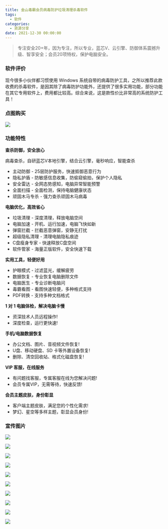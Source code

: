 ```yaml
---
title: 金山毒霸会员病毒防护垃圾清理杀毒软件
tags:
  - 软件
categories:
  - 资源分享
date: 2021-12-30 00:00:00
---
```


> 专注安全20+年，因为专注，所以专业，蓝芯V、云引擎、防御体系震撼升级、智享安全；会员20项特权，保护电脑安全。

<!-- more -->

### 软件评价

现今很多小伙伴都习惯使用 Windows 系统自带的病毒防护工具，之所以推荐此款收费的杀毒软件，是因其除了病毒防护功能外，还提供了很多实用功能，部分功能在其它专用软件上，费用都比较高。综合来说，这是款性价比非常高的系统防护工具！

### 点图购买

[![](https://cdn.dusays.com/2021/12/418-1.png)](https://r-g.io/9cswRv)

### 功能特性

**查杀防御，安全放心**

病毒查杀，自研蓝芯V本地引擎，结合云引擎，毫秒响应，智能查杀

* 主动防御 - 25层防护服务，快速抵御恶意行为
* 隐私护盾 - 防敏感信息收集，防偷窥偷拍，保护个人隐私
* 安全雷达 - 全网态势感知，电脑异常智能预警
* 全面扫描 - 全面检测，保持电脑健康状态
* 顽固木马专杀 - 强力查杀顽固木马病毒

**电脑优化，高效省心**

* 垃圾清理 - 深度清理，释放电脑空间
* 电脑加速 - 开机、运行加速，电脑飞快如新
* 弹窗拦截 - 拦截恶意弹窗，安静无打扰
* 超级隐私清理 - 清理电脑隐私痕迹
* C盘瘦身专家 - 快速释放C盘空间
* 软件管家 - 海量正版软件，安全快速下载

**实用工具，轻便好用**

* 护眼模式 - 过滤蓝光，缓解疲劳
* 数据恢复 - 专业恢复电脑删除文件
* 电脑医生 - 专业诊断电脑问
* 毒霸看图 - 看图快速轻便，多种格式支持
* PDF转换 - 支持多种文档格式

**1 对 1 电脑体检，解决电脑卡慢**

* 资深技术人员远程操作!
* 深度检查，运行更快速!

**手机/电脑数据恢复**

* 办公文档、图片、音视频文件恢复!
* U盘、移动硬盘、SD 卡等外置设备恢复!
* 删除、清空回收站、格式化磁盘恢复!

**VIP 客服，在线服务**

* 有问题找客服，专属客服在线为您解决问题!
* 会员专属VIP，无需等待，快速反馈!

**会员主题皮肤，身份彰显**

* 客户端主题皮肤，满足您的个性化需求!
* 梦幻、星空等多样主题，彰显会员身份!

### 宣传图片

![](https://cdn.dusays.com/2021/12/418-2.png)

![](https://cdn.dusays.com/2021/12/418-3.png)

![](https://cdn.dusays.com/2021/12/418-4.png)

![](https://cdn.dusays.com/2021/12/418-5.png)

![](https://cdn.dusays.com/2021/12/418-6.png)

![](https://cdn.dusays.com/2021/12/418-7.png)

![](https://cdn.dusays.com/2021/12/418-8.png)

![](https://cdn.dusays.com/2021/12/418-9.png)

![](https://cdn.dusays.com/2021/12/418-10.png)

![](https://cdn.dusays.com/2021/12/418-11.png)
